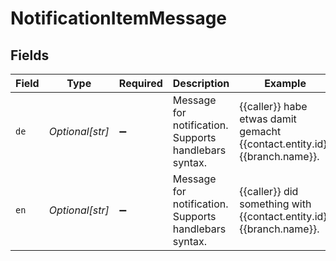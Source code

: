# NotificationItemMessage


## Fields

| Field                                                                      | Type                                                                       | Required                                                                   | Description                                                                | Example                                                                    |
| -------------------------------------------------------------------------- | -------------------------------------------------------------------------- | -------------------------------------------------------------------------- | -------------------------------------------------------------------------- | -------------------------------------------------------------------------- |
| `de`                                                                       | *Optional[str]*                                                            | :heavy_minus_sign:                                                         | Message for notification. Supports handlebars syntax.                      | {{caller}} habe etwas damit gemacht {{contact.entity.id}} {{branch.name}}. |
| `en`                                                                       | *Optional[str]*                                                            | :heavy_minus_sign:                                                         | Message for notification. Supports handlebars syntax.                      | {{caller}} did something with {{contact.entity.id}} {{branch.name}}.       |